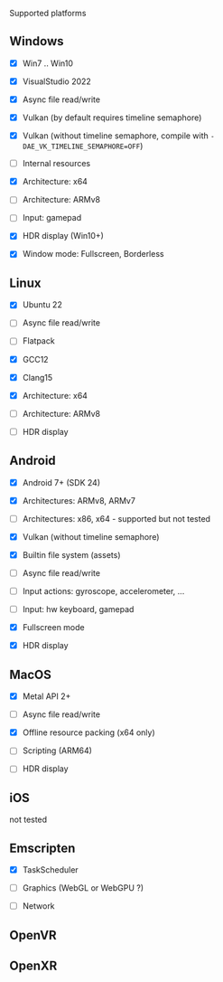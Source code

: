 Supported platforms

## Windows

- [x] Win7 .. Win10
- [x] VisualStudio 2022
- [x] Async file read/write
- [x] Vulkan (by default requires timeline semaphore)
- [x] Vulkan (without timeline semaphore, compile with `-DAE_VK_TIMELINE_SEMAPHORE=OFF`)
- [ ] Internal resources
- [x] Architecture: x64 
- [ ] Architecture: ARMv8
- [ ] Input: gamepad
- [x] HDR display (Win10+)
- [x] Window mode: Fullscreen, Borderless


## Linux

- [x] Ubuntu 22
- [ ] Async file read/write
- [ ] Flatpack
- [x] GCC12
- [x] Clang15
- [x] Architecture: x64 
- [ ] Architecture: ARMv8
- [ ] HDR display


## Android

- [x] Android 7+ (SDK 24)
- [x] Architectures: ARMv8, ARMv7
- [ ] Architectures: x86, x64 - supported but not tested
- [x] Vulkan (without timeline semaphore)
- [x] Builtin file system (assets)
- [ ] Async file read/write
- [ ] Input actions: gyroscope, accelerometer, ...
- [ ] Input: hw keyboard, gamepad
- [x] Fullscreen mode
- [x] HDR display


## MacOS

- [x] Metal API 2+
- [ ] Async file read/write
- [x] Offline resource packing (x64 only)
- [ ] Scripting (ARM64)
- [ ] HDR display


## iOS

not tested


## Emscripten

- [x] TaskScheduler
- [ ] Graphics (WebGL or WebGPU ?)
- [ ] Network


## OpenVR


## OpenXR

